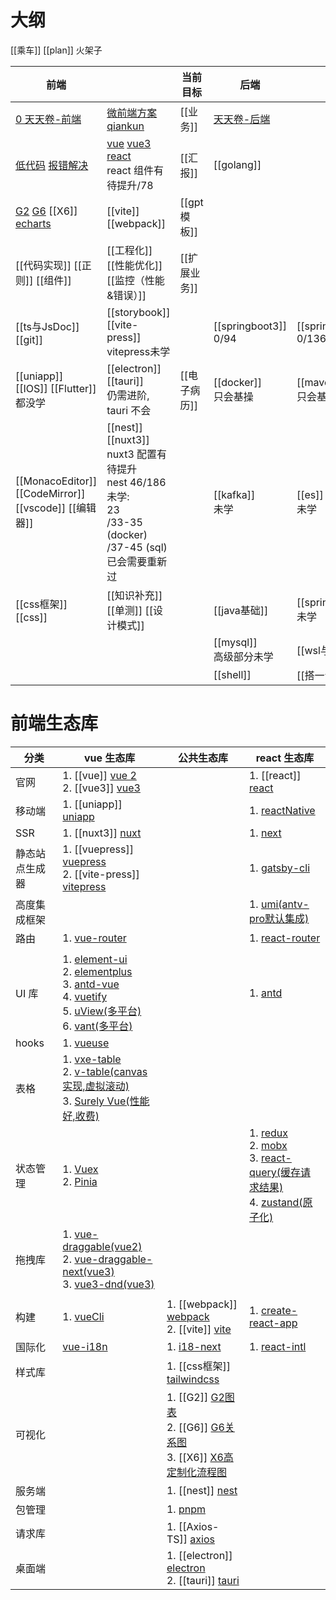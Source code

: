 # 大纲

[[乘车]]
[[plan]]
火架子

| 前端                                                                              |                                                                                                            | 当前目标      | 后端                       |                            |
| ------------------------------------------------------------------------------- | ---------------------------------------------------------------------------------------------------------- | --------- | ------------------------ | -------------------------- |
| [0 天天卷-前端](../前端/0天天卷-前端)                                                       | [微前端方案](../前端/微前端方案) [qiankun](../前端/qiankun)                                                              | [[业务]]    | [天天卷-后端](../后端/天天卷-后端)   |                            |
| [低代码](../前端/低代码) [报错解决](../前端/报错解决)                                             | [vue](../前端/vue) [vue3](../前端/前端不常用/vue3) [react](../前端/react) <br>react 组件有待提升/78                         | [[汇报]]    | [[golang]]               |                            |
| [G2](../前端/antv/G2)   [G6](../前端/antv/G6) [[X6]] [echarts](../前端/前端不常用/echarts) | [[vite]] [[webpack]]                                                                                       | [[gpt模板]] |                          |                            |
| [[代码实现]] [[正则]] [[组件]]                                                          | [[工程化]] [[性能优化]] [[监控（性能&错误）]]                                                                             | [[扩展业务]]  |                          |                            |
| [[ts与JsDoc]] [[git]]<br>                                                        | [[storybook]] [[vite-press]] <br>vitepress未学                                                               |           | [[springboot3]] <br>0/94 | [[springClound]] <br>0/136 |
| [[uniapp]] [[IOS]] [[Flutter]]<br>都没学                                           | [[electron]] [[tauri]]<br>仍需进阶, tauri 不会                                                                   | [[电子病历]]  | [[docker]]<br>只会基操       | [[maven]] <br>只会基操         |
| [[MonacoEditor]] [[CodeMirror]]<br>[[vscode]] [[编辑器]]                           | [[nest]] [[nuxt3]] <br>nuxt3 配置有待提升<br>nest 46/186<br>未学:<br>23<br>/33-35 (docker)<br>/37-45 (sql) 已会需要重新过 |           | [[kafka]] <br/>未学        | [[es]] <br>未学              |
| [[css框架]] [[css]]                                                               | [[知识补充]] [[单测]] [[设计模式]]                                                                                   |           | [[java基础]]               | [[spring]]<br>未学           |
|                                                                                 |                                                                                                            |           | [[mysql]]<br>高级部分未学      | [[wsl与linux]]              |
|                                                                                 |                                                                                                            |           | [[shell]]                | [[搭一台服务器]]                 |
# 前端生态库

| 分类           | vue 生态库                                                                                                                                                                                                                                                                                                                                                               | 公共生态库                                                                                                                                                                                          | react 生态库                                                                                                                                                                                                                                                                  |
| -------------- | ------------------------------------------------------------------------------------------------------------------------------------------------------------------------------------------------------------------------------------------------------------------------------------------------------------------------------------------------------------------------ | --------------------------------------------------------------------------------------------------------------------------------------------------------------------------------------------------- | ----------------------------------------------------------------------------------------------------------------------------------------------------------------------------------------------------------------------------------------------------------------------------- |
| 官网           | 1. [[vue]] [vue 2](https://v2.cn.vuejs.org/) <br/>2. [[vue3]] [vue3](https://cn.vuejs.org/)                                                                                                                                                                                                                                                                              |                                                                                                                                                                                                     | 1. [[react]] [react](https://react.docschina.org/)                                                                                                                                                                                                                            |
| 移动端         | 1. [[uniapp]] [uniapp](https://zh.uniapp.dcloud.io/)                                                                                                                                                                                                                                                                                                                     |                                                                                                                                                                                                     | 1. [reactNative](https://reactnative.cn/)                                                                                                                                                                                                                                     |
| SSR            | 1. [[nuxt3]] [nuxt](https://www.nuxtjs.cn/)                                                                                                                                                                                                                                                                                                                              |                                                                                                                                                                                                     | 1. [next](https://www.nextjs.cn/)                                                                                                                                                                                                                                             |
| 静态站点生成器 | 1. [[vuepress]] [vuepress](https://vuepress.vuejs.org/zh/) <br/>2. [[vite-press]] [vitepress](https://vitepress.dev/zh/)                                                                                                                                                                                                                                                 |                                                                                                                                                                                                     | 1. [gatsby-cli](https://www.gatsbyjs.cn/docs/)                                                                                                                                                                                                                                |
| 高度集成框架   |                                                                                                                                                                                                                                                                                                                                                                          |                                                                                                                                                                                                     | 1. [umi(antv-pro默认集成)](https://umijs.org/docs/guides/getting-started)                                                                                                                                                                                                     |
| 路由           | 1. [vue-router](https://router.vuejs.org/zh/)                                                                                                                                                                                                                                                                                                                            |                                                                                                                                                                                                     | 1. [react-router](http://www.reactrouter.cn/)                                                                                                                                                                                                                                 |
|                |                                                                                                                                                                                                                                                                                                                                                                          |                                                                                                                                                                                                     |                                                                                                                                                                                                                                                                               |
| UI 库          | 1. [element-ui](https://element.eleme.cn/#/zh-CN/component/installation) <br/>2. [elementplus](https://element-plus.org/zh-CN/) <br/>3. [antd-vue](https://www.antdv.com/docs/vue/introduce-cn/) <br/>4. [vuetify](https://vuetifyjs.com/zh-Hans/) <br/>5. [uView(多平台)](https://www.uviewui.com/) <br/>6. [vant(多平台)](https://vant-ui.github.io/vant-weapp/#/home) |                                                                                                                                                                                                     | 1. [antd](https://ant-design.antgroup.com/components/overview-cn)                                                                                                                                                                                                             |
| hooks          | 1. [vueuse](http://www.vueusejs.com)                                                                                                                                                                                                                                                                                                                                     |                                                                                                                                                                                                     |                                                                                                                                                                                                                                                                               |
| 表格           | 1. [vxe-table](https://vxetable.cn/v3) <br/>2. [v-table(canvas实现,虚拟滚动)](https://visactor.io/vtable) <br/>3. [Surely Vue(性能好,收费)](https://www.surely.cool/)                                                                                                                                                                                                    |                                                                                                                                                                                                     |                                                                                                                                                                                                                                                                               |
| 状态管理       | 1. [Vuex](https://vuex.vuejs.org/zh/guide/) <br/>2. [Pinia](https://pinia.vuejs.org/zh/)                                                                                                                                                                                                                                                                                 |                                                                                                                                                                                                     | 1. [redux](https://www.redux.org.cn/) <br/>2. [mobx](https://cn.mobx.js.org/) <br/>3. [react-query(缓存请求结果)](https://cangsdarm.github.io/react-query-web-i18n/react/) <br/>4. [zustand(原子化)](https://awesomedevin.github.io/zustand-vue/docs/introduce/start/zustand) |
| 拖拽库         | 1. [vue-draggable(vue2)](https://github.com/SortableJS/Vue.Draggable?tab=readme-ov-file) <br/>2. [vue-draggable-next(vue3)](https://github.com/SortableJS/vue.draggable.next)<br/>3. [vue3-dnd(vue3)](https://www.vue3-dnd.com/)                                                                                                                                         |                                                                                                                                                                                                     |                                                                                                                                                                                                                                                                               |
|                |                                                                                                                                                                                                                                                                                                                                                                          |                                                                                                                                                                                                     |                                                                                                                                                                                                                                                                               |
| 构建           | 1. [vueCli](https://cli.vuejs.org/zh/config/)                                                                                                                                                                                                                                                                                                                            | 1. [[webpack]]  [webpack](https://www.webpackjs.com/concepts/) <br/>2. [[vite]] [vite](https://cn.vitejs.dev/)                                                                                      | 1. [create-react-app](https://create-react-app.bootcss.com/)                                                                                                                                                                                                                  |
| 国际化         | [vue-i18n](https://kazupon.github.io/vue-i18n/zh/started.html#javascript)                                                                                                                                                                                                                                                                                                | 1. [i18-next](https://www.i18next.com/)                                                                                                                                                             | 1. [react-intl](https://formatjs.io/docs/getting-started/installation)                                                                                                                                                                                                        |
| 样式库         |                                                                                                                                                                                                                                                                                                                                                                          | 1. [[css框架]] [tailwindcss](https://www.tailwindcss.cn/)                                                                                                                                    |                                                                                                                                                                                                                                                                               |
| 可视化         |                                                                                                                                                                                                                                                                                                                                                                          | 1. [[G2]] [G2图表](https://g2.antv.antgroup.com/examples) <br/>2. [[G6]] [G6关系图](https://g6.antv.antgroup.com/examples) <br/>3. [[X6]] [X6高定制化流程图](https://x6.antv.antgroup.com/examples) |                                                                                                                                                                                                                                                                               |
| 服务端         |                                                                                                                                                                                                                                                                                                                                                                          | 1. [[nest]] [nest](https://nestjs.inode.club/)                                                                                                                                                      |                                                                                                                                                                                                                                                                               |
| 包管理         |                                                                                                                                                                                                                                                                                                                                                                          | 1. [pnpm](https://pnpm.io/zh)                                                                                                                                                                       |                                                                                                                                                                                                                                                                               |
| 请求库         |                                                                                                                                                                                                                                                                                                                                                                          | 1. [[Axios-TS]] [axios](https://www.axios-http.cn/)                                                                                                                                                 |                                                                                                                                                                                                                                                                               |
| 桌面端         |                                                                                                                                                                                                                                                                                                                                                                          | 1. [[electron]] [electron](https://www.electronjs.org/zh) <br/>2. [[tauri]] [tauri](https://v2.tauri.app/zh-cn/)                                                                                    |                                                                                                                                                                                                                                                                               |
